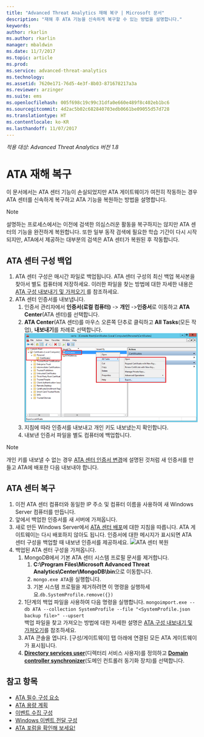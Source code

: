 ```yaml
---
title: "Advanced Threat Analytics 재해 복구 | Microsoft 문서"
description: "재해 후 ATA 기능을 신속하게 복구할 수 있는 방법을 설명합니다."
keywords: 
author: rkarlin
ms.author: rkarlin
manager: mbaldwin
ms.date: 11/7/2017
ms.topic: article
ms.prod: 
ms.service: advanced-threat-analytics
ms.technology: 
ms.assetid: 7620e171-76d5-4e3f-8b03-871678217a3a
ms.reviewer: arzinger
ms.suite: ems
ms.openlocfilehash: 005f698c19c99c31dfa0e660e489f8c402eb1bc6
ms.sourcegitcommit: 4d2ac5b02c682840703edb0661be09055d57d728
ms.translationtype: HT
ms.contentlocale: ko-KR
ms.lasthandoff: 11/07/2017
---
```

*적용 대상: Advanced Threat Analytics 버전 1.8*



# <a name="ata-disaster-recovery"></a>ATA 재해 복구
이 문서에서는 ATA 센터 기능이 손실되었지만 ATA 게이트웨이가 여전히 작동하는 경우 ATA 센터를 신속하게 복구하고 ATA 기능을 복원하는 방법을 설명합니다. 

>[!NOTE]
> 설명하는 프로세스에서는 이전에 검색한 의심스러운 활동을 복구하지는 않지만 ATA 센터의 기능을 완전하게 복원합니다. 또한 일부 동작 검색에 필요한 학습 기간이 다시 시작되지만, ATA에서 제공하는 대부분의 검색은 ATA 센터가 복원된 후 작동합니다. 

## <a name="back-up-your-ata-center-configuration"></a>ATA 센터 구성 백업

1. ATA 센터 구성은 매시간 파일로 백업됩니다. ATA 센터 구성의 최신 백업 복사본을 찾아서 별도 컴퓨터에 저장하세요. 이러한 파일을 찾는 방법에 대한 자세한 내용은 [ATA 구성 내보내기 및 가져오기 ](ata-configuration-file.md)를 참조하세요. 
2. ATA 센터 인증서를 내보냅니다.
    1. 인증서 관리자에서 **인증서(로컬 컴퓨터)** -> **개인** ->**인증서**로 이동하고 **ATA Center**(ATA 센터)를 선택합니다.
    2. **ATA Center**(ATA 센터)를 마우스 오른쪽 단추로 클릭하고 **All Tasks**(모든 작업), **내보내기**를 차례로 선택합니다. 
     ![ATA 센터 인증서](media/ata-center-cert.png)
    3. 지침에 따라 인증서를 내보내고 개인 키도 내보냈는지 확인합니다.
    4. 내보낸 인증서 파일을 별도 컴퓨터에 백업합니다.

  > [!NOTE] 
  > 개인 키를 내보낼 수 없는 경우 [ATA 센터 인증서 변경](modifying-ata-center-configuration#the-ata-center-certificate)에 설명된 것처럼 새 인증서를 만들고 ATA에 배포한 다음 내보내야 합니다. 

## <a name="recover-your-ata-center"></a>ATA 센터 복구

1. 이전 ATA 센터 컴퓨터와 동일한 IP 주소 및 컴퓨터 이름을 사용하여 새 Windows Server 컴퓨터를 만듭니다.
4. 앞에서 백업한 인증서를 새 서버에 가져옵니다.
5. 새로 만든 Windows Server에서 [ATA 센터 배포](install-ata-step1.md)에 대한 지침을 따릅니다. ATA 게이트웨이는 다시 배포하지 않아도 됩니다. 인증서에 대한 메시지가 표시되면 ATA 센터 구성을 백업할 때 내보낸 인증서를 제공하세요. 
![ATA 센터 복원](media/disaster-recovery-deploymentss.png)
6. 백업된 ATA 센터 구성을 가져옵니다.
    1. MongoDB에서 기본 ATA 센터 시스템 프로필 문서를 제거합니다. 
        1. **C:\Program Files\Microsoft Advanced Threat Analytics\Center\MongoDB\bin**으로 이동합니다. 
        2. `mongo.exe ATA`을 실행합니다. 
        3. 기본 시스템 프로필을 제거하려면 이 명령을 실행하세요.`db.SystemProfile.remove({})`
    2. 1단계의 백업 파일을 사용하여 다음 명령을 실행합니다. `mongoimport.exe --db ATA --collection SystemProfile --file "<SystemProfile.json backup file>" --upsert`</br>
    백업 파일을 찾고 가져오는 방법에 대한 자세한 설명은 [ATA 구성 내보내기 및 가져오기](ata-configuration-file.md)를 참조하세요. 
    3. ATA 콘솔을 엽니다. [구성/게이트웨이] 탭 아래에 연결된 모든 ATA 게이트웨이가 표시됩니다. 
    5. [**Directory services user**](install-ata-step2.md)(디렉터리 서비스 사용자)를 정의하고 [**Domain controller synchronizer**](install-ata-step5.md)(도메인 컨트롤러 동기화 장치)를 선택합니다. 






## <a name="see-also"></a>참고 항목
- [ATA 필수 구성 요소](ata-prerequisites.md)
- [ATA 용량 계획](ata-capacity-planning.md)
- [이벤트 수집 구성](install-ata-step6.md)
- [Windows 이벤트 전달 구성](configure-event-collection.md)
- [ATA 포럼을 확인해 보세요!](https://social.technet.microsoft.com/Forums/security/home?forum=mata)
